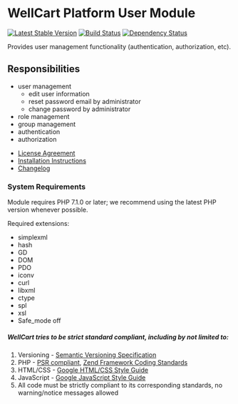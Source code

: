 WellCart Platform User Module
=============================

[![Latest Stable Version](https://poser.pugx.org/wellcart/component-user/v/stable.png)](https://packagist.org/packages/wellcart/component-user)
[![Build Status](https://travis-ci.org/wellcart/component-user.svg)](https://travis-ci.org/wellcart/component-user)
[![Dependency Status](https://www.versioneye.com/php/wellcart:component-user/dev-master/badge.png)](https://www.versioneye.com/php/wellcart:component-user/dev-master)

Provides user management functionality (authentication, authorization, etc).

Responsibilities
----------------

- user management
    - edit user information
    - reset password email by administrator
    - change password by administrator
- role management
- group management
- authentication
- authorization

* [License Agreement](LICENSE.md)
* [Installation Instructions](docs/Module_Installation_Instructions.md)
* [Changelog](CHANGELOG.md)

### System Requirements

Module requires PHP 7.1.0 or later; we recommend using the
latest PHP version whenever possible.

Required extensions:

* simplexml
* hash
* GD
* DOM
* PDO
* iconv
* curl
* libxml
* ctype
* spl
* xsl
* Safe_mode off

##### WellCart tries to be strict standard compliant, including by not limited to:

1. Versioning - [Semantic Versioning Specification](http://semver.org)
2. PHP - [PSR compliant](https://github.com/php-fig/fig-standards), [Zend Framework Coding Standards](http://framework.zend.com/manual/current/en/ref/coding.standard.html)
3. HTML/CSS - [Google HTML/CSS Style Guide](https://google.github.io/styleguide/htmlcssguide.xml)
4. JavaScript - [Google JavaScript Style Guide](https://google.github.io/styleguide/javascriptguide.xml)
5. All code must be strictly compliant to its corresponding standards, no warning/notice messages allowed